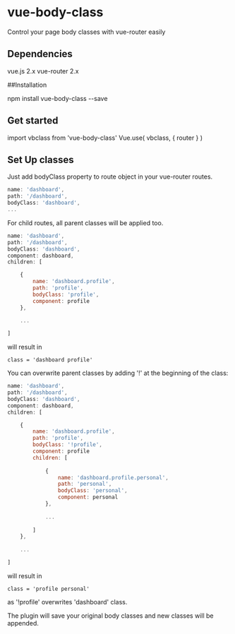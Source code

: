 # vue-body-class
Control your page body classes with vue-router easily

## Dependencies
vue.js 2.x
vue-router 2.x

##Installation

npm install vue-body-class --save

## Get started

import vbclass from 'vue-body-class'
Vue.use( vbclass, { router } )

## Set Up classes

Just add bodyClass property to route object in your vue-router routes.

```js
name: 'dashboard',
path: '/dashboard',
bodyClass: 'dashboard',
...
```

For child routes, all parent classes will be applied too.

```js
name: 'dashboard',
path: '/dashboard',
bodyClass: 'dashboard',
component: dashboard,
children: [

    {
        name: 'dashboard.profile',
        path: 'profile',
        bodyClass: 'profile',
        component: profile
    },
    
    ...

]
```

will result in 

```
class = 'dashboard profile'
```

You can overwrite parent classes by adding '!' at the beginning of the class:
```js
name: 'dashboard',
path: '/dashboard',
bodyClass: 'dashboard',
component: dashboard,
children: [

    {
        name: 'dashboard.profile',
        path: 'profile',
        bodyClass: '!profile',
        component: profile
        children: [
        
            {
                name: 'dashboard.profile.personal',
                path: 'personal',
                bodyClass: 'personal',
                component: personal
            },
            
            ...
        
        ]
    },
    
    ...

]
```
will result in 

```
class = 'profile personal'
```

as '!profile' overwrites 'dashboard' class.

The plugin will save your original body classes and new classes will be appended.



